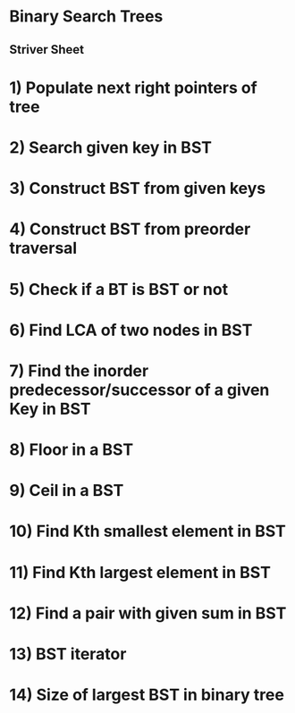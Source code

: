 # Binary Search Trees  
## Striver Sheet  

# 1) Populate next right pointers of tree  

# 2) Search given key in BST  

# 3) Construct BST from given keys  

# 4) Construct BST from preorder traversal  

# 5) Check if a BT is BST or not  

# 6) Find LCA of two nodes in BST  

# 7) Find the inorder predecessor/successor of a given Key in BST  

# 8) Floor in a BST  

# 9) Ceil in a BST  

# 10) Find Kth smallest element in BST  

# 11) Find Kth largest element in BST   

# 12) Find a pair with given sum in BST  

# 13) BST iterator  

# 14) Size of largest BST in binary tree  

